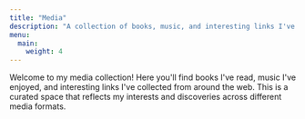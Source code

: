 ```yaml
---
title: "Media"
description: "A collection of books, music, and interesting links I've enjoyed"
menu:
  main:
    weight: 4
---
```


Welcome to my media collection! Here you'll find books I've read, music I've enjoyed, and interesting links I've collected from around the web. This is a curated space that reflects my interests and discoveries across different media formats.
